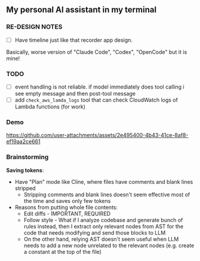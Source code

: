 ## My personal AI assistant in my terminal

### RE-DESIGN NOTES

- [ ] Have timeline just like that recorder app design.

Basically, worse version of "Claude Code", "Codex", "OpenCode" but it is mine!

### TODO

- [ ] event handling is not reliable. if model immediately does tool calling i see empty message and then post-tool message
- [ ] add `check_aws_lamda_logs` tool that can check CloudWatch logs of Lambda functions (for work)

### Demo

https://github.com/user-attachments/assets/2e495400-4b43-41ce-8af8-ef19aa2ce661

### Brainstorming

**Saving tokens**:

- Have "Plan" mode like Cline, where files have comments and blank lines stripped
  - Stripping comments and blank lines doesn't seem effective most of the time and saves only few tokens
- Reasons from putting whole file contents:
  - Edit diffs - IMPORTANT, REQUIRED
  - Follow style - What if I analyze codebase and generate bunch of rules instead,
    then I extract only relevant nodes from AST for the code that needs modifying and send those blocks to LLM
  - On the other hand, relying AST doesn't seem useful when LLM needs to add a new node unrelated to the relevant nodes (e.g. create a constant at the top of the file)
